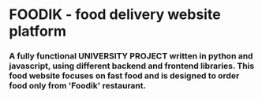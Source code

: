 # FOODIK - food delivery website platform
### A fully functional UNIVERSITY PROJECT written in python and javascript, using different backend and frontend libraries. This food website focuses on fast food and is designed to order food only from 'Foodik' restaurant.

